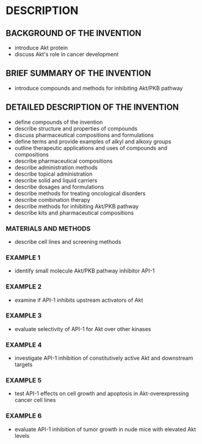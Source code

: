 # DESCRIPTION

## BACKGROUND OF THE INVENTION

- introduce Akt protein
- discuss Akt's role in cancer development

## BRIEF SUMMARY OF THE INVENTION

- introduce compounds and methods for inhibiting Akt/PKB pathway

## DETAILED DESCRIPTION OF THE INVENTION

- define compounds of the invention
- describe structure and properties of compounds
- discuss pharmaceutical compositions and formulations
- define terms and provide examples of alkyl and alkoxy groups
- outline therapeutic applications and uses of compounds and compositions
- describe pharmaceutical compositions
- describe administration methods
- describe topical administration
- describe solid and liquid carriers
- describe dosages and formulations
- describe methods for treating oncological disorders
- describe combination therapy
- describe methods for inhibiting Akt/PKB pathway
- describe kits and pharmaceutical compositions

### MATERIALS AND METHODS

- describe cell lines and screening methods

### EXAMPLE 1

- identify small molecule Akt/PKB pathway inhibitor API-1

### EXAMPLE 2

- examine if API-1 inhibits upstream activators of Akt

### EXAMPLE 3

- evaluate selectivity of API-1 for Akt over other kinases

### EXAMPLE 4

- investigate API-1 inhibition of constitutively active Akt and downstream targets

### EXAMPLE 5

- test API-1 effects on cell growth and apoptosis in Akt-overexpressing cancer cell lines

### EXAMPLE 6

- evaluate API-1 inhibition of tumor growth in nude mice with elevated Akt levels

